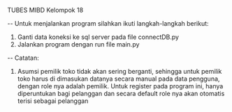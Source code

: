 TUBES MIBD Kelompok 18

-- Untuk menjalankan program silahkan ikuti langkah-langkah berikut:

1. Ganti data koneksi ke sql server pada file connectDB.py
2. Jalankan program dengan run file main.py

-- Catatan:

1. Asumsi pemilik toko tidak akan sering berganti, sehingga untuk pemilik toko harus di dimasukan datanya secara manual pada data pengguna, dengan role nya adalah pemilik. Untuk register pada program ini, hanya diperuntukan bagi pelanggan dan secara default role nya akan otomatis terisi sebagai pelanggan
